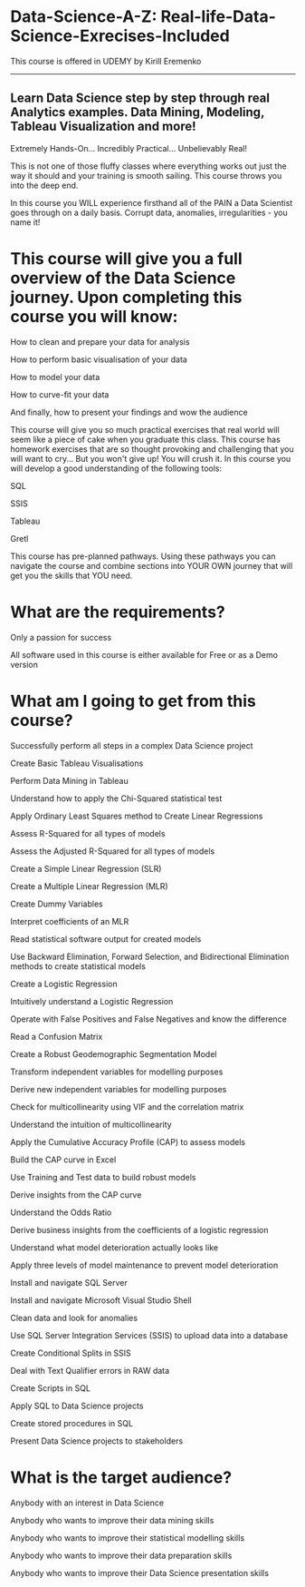 # Data-Science-A-Z: Real-life-Data-Science-Exrecises-Included
This course is offered in UDEMY by Kirill Eremenko
___
## Learn Data Science step by step through real Analytics examples. Data Mining, Modeling, Tableau Visualization and more!
Extremely Hands-On... Incredibly Practical... Unbelievably Real!

This is not one of those fluffy classes where everything works out just the way it should and your training is smooth sailing. This course throws you into the deep end.

In this course you WILL experience firsthand all of the PAIN a Data Scientist goes through on a daily basis. Corrupt data, anomalies, irregularities - you name it!

# This course will give you a full overview of the Data Science journey. Upon completing this course you will know:
How to clean and prepare your data for analysis

How to perform basic visualisation of your data

How to model your data

How to curve-fit your data

And finally, how to present your findings and wow the audience

This course will give you so much practical exercises that real world will seem like a piece of cake when you graduate this class. This course has homework exercises that are so thought provoking and challenging that you will want to cry... But you won't give up! You will crush it. In this course you will develop a good understanding of the following tools:

SQL

SSIS

Tableau

Gretl

This course has pre-planned pathways. Using these pathways you can navigate the course and combine sections into YOUR OWN journey that will get you the skills that YOU need.

# What are the requirements?
Only a passion for success

All software used in this course is either available for Free or as a Demo version

# What am I going to get from this course?
Successfully perform all steps in a complex Data Science project

Create Basic Tableau Visualisations

Perform Data Mining in Tableau

Understand how to apply the Chi-Squared statistical test

Apply Ordinary Least Squares method to Create Linear Regressions

Assess R-Squared for all types of models

Assess the Adjusted R-Squared for all types of models

Create a Simple Linear Regression (SLR)

Create a Multiple Linear Regression (MLR)

Create Dummy Variables

Interpret coefficients of an MLR

Read statistical software output for created models

Use Backward Elimination, Forward Selection, and Bidirectional Elimination methods to create statistical models

Create a Logistic Regression

Intuitively understand a Logistic Regression

Operate with False Positives and False Negatives and know the difference

Read a Confusion Matrix

Create a Robust Geodemographic Segmentation Model

Transform independent variables for modelling purposes

Derive new independent variables for modelling purposes

Check for multicollinearity using VIF and the correlation matrix

Understand the intuition of multicollinearity

Apply the Cumulative Accuracy Profile (CAP) to assess models

Build the CAP curve in Excel

Use Training and Test data to build robust models

Derive insights from the CAP curve

Understand the Odds Ratio

Derive business insights from the coefficients of a logistic regression

Understand what model deterioration actually looks like

Apply three levels of model maintenance to prevent model deterioration

Install and navigate SQL Server

Install and navigate Microsoft Visual Studio Shell

Clean data and look for anomalies

Use SQL Server Integration Services (SSIS) to upload data into a database

Create Conditional Splits in SSIS

Deal with Text Qualifier errors in RAW data

Create Scripts in SQL

Apply SQL to Data Science projects

Create stored procedures in SQL

Present Data Science projects to stakeholders

# What is the target audience?
Anybody with an interest in Data Science

Anybody who wants to improve their data mining skills

Anybody who wants to improve their statistical modelling skills

Anybody who wants to improve their data preparation skills

Anybody who wants to improve their Data Science presentation skills

